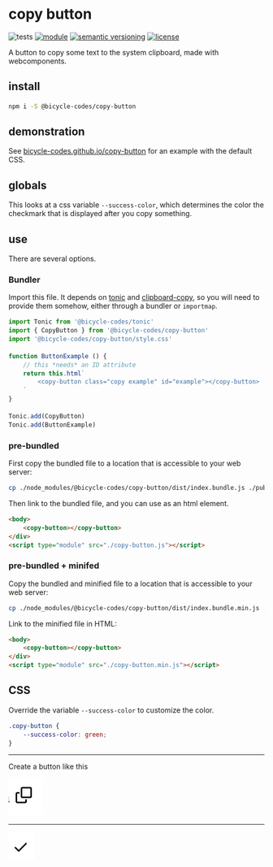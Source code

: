 # copy button
![tests](https://github.com/bicycle-codes/copy-button/actions/workflows/nodejs.yml/badge.svg)
[![module](https://img.shields.io/badge/module-ESM-blue?style=flat-square)](README.md)
[![semantic versioning](https://img.shields.io/badge/semver-2.0.0-blue?logo=semver&style=flat-square)](https://semver.org/)
[![license](https://img.shields.io/badge/license-MIT-brightgreen.svg?style=flat-square)](LICENSE)

A button to copy some text to the system clipboard, made with webcomponents.

## install
```sh
npm i -S @bicycle-codes/copy-button
```

## demonstration

See [bicycle-codes.github.io/copy-button](https://bicycle-codes.github.io/copy-button/) for an example with the default CSS.

## globals
This looks at a css variable `--success-color`, which determines the color the checkmark that is displayed after you copy something.

## use
There are several options.

### Bundler
Import this file. It depends on [tonic](https://github.com/bicycle-codes/tonic) and [clipboard-copy](https://github.com/feross/clipboard-copy), so you will need to provide them somehow, either through a bundler or `importmap`.


```js
import Tonic from '@bicycle-codes/tonic'
import { CopyButton } from '@bicycle-codes/copy-button'
import '@bicycle-codes/copy-button/style.css'

function ButtonExample () {
    // this *needs* an ID attribute
    return this.html`
        <copy-button class="copy example" id="example"></copy-button>
    `
}

Tonic.add(CopyButton)
Tonic.add(ButtonExample)
```

### pre-bundled
First copy the bundled file to a location that is accessible to your web server:

```sh
cp ./node_modules/@bicycle-codes/copy-button/dist/index.bundle.js ./public/copy-button.js
```

Then link to the bundled file, and you can use as an html element.

```html
<body>
    <copy-button></copy-button>
</div>
<script type="module" src="./copy-button.js"></script>
```

### pre-bundled + minifed
Copy the bundled and minified file to a location that is accessible to your web server:

```sh
cp ./node_modules/@bicycle-codes/copy-button/dist/index.bundle.min.js ./public/copy-button.min.js
```

Link to the minified file in HTML:

```html
<body>
    <copy-button></copy-button>
</div>
<script type="module" src="./copy-button.min.js"></script>
```

## CSS
Override the variable `--success-color` to customize the color.

```css
.copy-button {
    --success-color: green;
}
```

--------------------------------------------------------

Create a button like this

![screenshot of the button, pre-click](image.png)

-------

![screenshot of the button, post-click](image-1.png)
